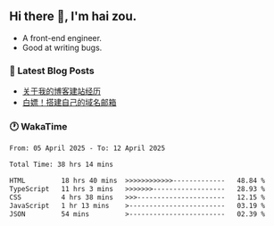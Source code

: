 ## Hi there 👋, I'm hai zou.

- A front-end engineer.
- Good at writing bugs.

### 📖 Latest Blog Posts
<!-- BLOG-POST-LIST:START -->
- [关于我的博客建站经历](https://www.izou.top/2025/01/blog-site-build/)
- [白嫖！搭建自己的域名邮箱](https://www.izou.top/2025/01/domain-mail/)
<!-- BLOG-POST-LIST:END -->

### 🕐 WakaTime
<!--START_SECTION:waka-->

```txt
From: 05 April 2025 - To: 12 April 2025

Total Time: 38 hrs 14 mins

HTML         18 hrs 40 mins  >>>>>>>>>>>>-------------   48.84 %
TypeScript   11 hrs 3 mins   >>>>>>>------------------   28.93 %
CSS          4 hrs 38 mins   >>>----------------------   12.15 %
JavaScript   1 hr 13 mins    >------------------------   03.19 %
JSON         54 mins         >------------------------   02.39 %
```

<!--END_SECTION:waka-->

